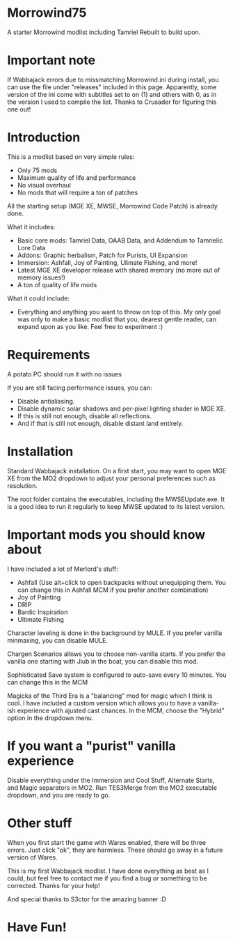 # Morrowind75
A starter Morrowind modlist including Tamriel Rebuilt to build upon.

# Important note
If Wabbajack errors due to missmatching Morrowind.ini during install, you can use the file under "releases" included in this page. Apparently, some version of the ini come with subtitles set to on (1) and others with 0, as in the version I used to compile the list. Thanks to Crusader for figuring this one out!

# Introduction
This is a modlist based on very simple rules:
- Only 75 mods
- Maximum quality of life and performance
- No visual overhaul
- No mods that will require a ton of patches

All the starting setup (MGE XE, MWSE, Morrowind Code Patch) is already done.

What it includes:
- Basic core mods: Tamriel Data, OAAB Data, and Addendum to Tamrielic Lore Data
- Addons: Graphic herbalism, Patch for Purists, UI Expansion
- Immersion: Ashfall, Joy of Painting, Ulimate Fishing, and more!
- Latest MGE XE developer release with shared memory (no more out of memory issues!)
- A ton of quality of life mods

What it could include:
- Everything and anything you want to throw on top of this. My only goal was only to make a basic modlist that you, dearest gentle reader, can expand upon as you like. Feel free to experiment :)

# Requirements
A potato PC should run it with no issues

If you are still facing performance issues, you can:
- Disable antialiasing.
- Disable dynamic solar shadows and per-pixel lighting shader in MGE XE.
- If this is still not enough, disable all reflections.
- And if that is still not enough, disable distant land entirely.

# Installation
Standard Wabbajack installation. On a first start, you may want to open MGE XE from the MO2 dropdown to adjust your personal preferences such as resolution.

The root folder contains the executables, including the MWSEUpdate.exe. It is a good idea to run it regularly to keep MWSE updated to its latest version.

# Important mods you should know about
I have included a lot of Merlord's stuff:
- Ashfall (Use alt+click to open backpacks without unequipping them. You can change this in Ashfall MCM if you prefer another combination)
- Joy of Painting
- DRIP
- Bardic Inspiration
- Ultimate Fishing

Character leveling is done in the background by MULE. If you prefer vanilla minmaxing, you can disable MULE.

Chargen Scenarios allows you to choose non-vanilla starts. If you prefer the vanilla one starting with Jiub in the boat, you can disable this mod.

Sophisticated Save system is configured to auto-save every 10 minutes. You can change this in the MCM

Magicka of the Third Era is a "balancing" mod for magic which I think is cool. I have included a custom version which allows you to have a vanilla-ish experience with ajusted cast chances. In the MCM, choose the "Hybrid" option in the dropdown menu.

# If you want a "purist" vanilla experience
Disable everything under the Immersion and Cool Stuff, Alternate Starts, and Magic separators in MO2. Run TES3Merge from the MO2 executable dropdown, and you are ready to go.

# Other stuff
When you first start the game with Wares enabled, there will be three errors. Just click "ok", they are harmless. These should go away in a future version of Wares.

This is my first Wabbajack modlist. I have done everything as best as I could, but feel free to contact me if you find a bug or something to be corrected. Thanks for your help!

And special thanks to S3ctor for the amazing banner :D

# Have Fun!
